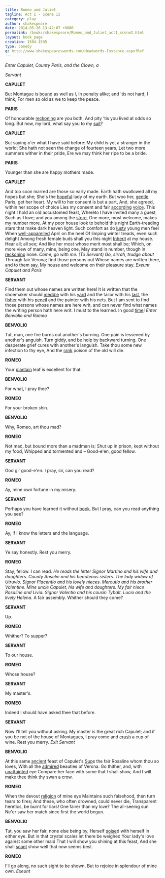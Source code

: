 ```yaml
---
title: Romeo and Juliet
tagline: Act I - Scene II
category: play
author: shakespeare
date: 2014-05-26 13:42:07 +0800
permalink: /books/shakespeare/Romeo_and_Juliet_act1_scene2.html
layout: book_page
creation: 1594-1595
type: comedy
q: http://www.shakespeareswords.com/Headwords-Instance.aspx?Ref
---
```


_Enter Capulet, County Paris, and the Clown, a_

_Servant_

**CAPULET**

But Montague is [bound][1] as well as I,
In penalty alike; and 'tis not hard, I think,
For men so old as we to keep the peace.

[1]: {{page.q}}=2191 "bound (adj.) 2: obliged, required, forced"


**PARIS**

Of honourable [reckoning][2] are you both,
And pity 'tis you lived at odds so long.
But now, my lord, what say you to my [suit][3]?

[2]: {{page.q}}=17310 "reckoning (n.) 5: esteem, estimation, distinction"
[3]: {{page.q}}=14102 "suit (n.) 1: formal request, entreaty, petition"


**CAPULET**

But saying o'er what I have said before:
My child is yet a stranger in the world;
She hath not seen the change of fourteen years,
Let two more summers wither in their pride,
Ere we may think her ripe to be a bride.



**PARIS**

Younger than she are happy mothers made.



**CAPULET**

And too soon marred are those so early made.
Earth hath swallowed all my hopes but she;
She's the [hopeful][4] lady of my earth.
But woo her, [gentle][5] Paris, get her heart.
My will to her consent is but a part,
And, she agreed, within her scope of choice
Lies my consent and fair [according][6] [voice][7].
This night I hold an old accustomed feast,
Whereto I have invited many a guest,
Such as I love; and you among the [store][8],
One more, most welcome, makes my number more.
At my poor house look to behold this night
Earth-treading stars that make dark heaven light.
Such comfort as do [lusty][9] young men feel
When [well-apparelled][10] April on the heel
Of limping winter treads, even such delight
Among fresh female buds shall you this night
[Inherit][11] at my house. Hear all; all see;
And like her most whose merit most shall be;
Which, on more view of many, mine, being one,
May stand in number, though in [reckoning][12] none.
_Come, go with me. (To Servant) Go, sirrah, trudge about_
Through fair Verona; find those persons out
Whose names are written there, and to them say,
My house and welcome on their pleasure stay.
_Exeunt Capulet and Paris_

[4]: {{page.q}}=18832 "hopeful (adj.) 1: promising, giving hope of success"
[5]: {{page.q}}=17495 "gentle (adj.) 1: well-born, honourable, noble"
[6]: {{page.q}}=882 "according (adj.): agreeing, assenting"
[7]: {{page.q}}=7229 "voice (n.) 2: support, approval, good word"
[8]: {{page.q}}=15970 "store (n.) 4: group, company, assembly"
[9]: {{page.q}}=19165 "lusty (adj.) 5: lustful, sensual, sexful"
[10]: {{page.q}}=5797 "well-apparelled (adj.): well-dressed, nicely adorned"
[11]: {{page.q}}=5030 "inherit (v.) 1: receive, obtain, come into possession [of]"
[12]: {{page.q}}=17261 "reckoning (n.) 1: counting up, enumeration, calculation"


**SERVANT**

Find them out whose names are written here! It
is written that the shoemaker should [meddle][13] with his
[yard][17] and the tailor with his [last][15], the [fisher][14] with his [pencil][16]
and the painter with his nets. But I am sent to find those
persons whose names are here writ, and can never find
what names the writing person hath here writ. I must
to the learned. In good [time][18]!
_Enter Benvolio and Romeo_

[13]: {{page.q}}=11099 "meddle (v.) 2: busy oneself, concern oneself"
[14]: {{page.q}}=20071 "fisher (n.): fisherman"
[15]: {{page.q}}=19630 "last (n.) 5: wooden model of the foot, for shaping shoes"
[16]: {{page.q}}=13422 "pencil (n.): finely-pointed paint-brush"
[17]: {{page.q}}=8340 "yard (n.) 1: yard measure"
[18]: {{page.q}}=6271 "time, in good 1: at the right moment"


**BENVOLIO**

Tut, man, one fire burns out another's burning.
One pain is lessened by another's anguish.
Turn giddy, and be holp by backward turning.
One desperate grief cures with another's languish.
Take thou some new infection to thy eye,
And the [rank][19] poison of the old will die.

[19]: {{page.q}}=17311 "rank (adj.) 3: foul, festering, diseased"


**ROMEO**

Your [plantain][20] leaf is excellent for that.

[20]: {{page.q}}=13423 "plantain (n.): variety of medicinal herb"


**BENVOLIO**

For what, I pray thee?



**ROMEO**

For your broken shin.



**BENVOLIO**

Why, Romeo, art thou mad?



**ROMEO**

Not mad, but bound more than a madman is;
Shut up in prison, kept without my food,
Whipped and tormented and – Good-e'en, good fellow.



**SERVANT**

God gi' good-e'en. I pray, sir, can you read?



**ROMEO**

Ay, mine own fortune in my misery.



**SERVANT**

Perhaps you have learned it without [book][21]. But
I pray, can you read anything you see?

[21]: {{page.q}}=2276 "book, without: off by heart, by rote"


**ROMEO**

Ay, if I know the letters and the language.



**SERVANT**

Ye say honestly. Rest you merry.



**ROMEO**

Stay, fellow. I can read.
_He reads the letter_
_Signor Martino and his wife and daughters. County Anselm_
_and his beauteous sisters. The lady widow of Utruvio._
_Signor Placentio and his lovely nieces. Mercutio and his_
_brother Valentine. Mine uncle Capulet, his wife and daughters._
_My fair niece Rosaline and Livia. Signor Valentio and_
_his cousin Tybalt. Lucio and the lively Helena._
A fair assembly. Whither should they come?



**SERVANT**

Up.



**ROMEO**

Whither? To supper?



**SERVANT**

To our house.



**ROMEO**

Whose house?



**SERVANT**

My master's.



**ROMEO**

Indeed I should have asked thee that before.



**SERVANT**

Now I'll tell you without asking. My master is
the great rich Capulet; and if you be not of the house of
Montagues, I pray come and [crush][22] a cup of wine. Rest
you merry.
_Exit Servant_

[22]: {{page.q}}=3771 "crush (v.) 1: drink down, quaff, knock back"


**BENVOLIO**

At this same [ancient][23] feast of Capulet's
[Sup][24]s the fair Rosaline whom thou so loves,
With all the [admired][25] beauties of Verona.
Go thither, and, with [unattainted][26] eye
Compare her face with some that I shall show,
And I will make thee think thy swan a crow.

[23]: {{page.q}}=225 "ancient, aunchient (adj.) 1: long-established, long-standing"
[24]: {{page.q}}=14508 "sup (v.) 1: have supper"
[25]: {{page.q}}=876 "admired (adj.) 2: regarded with admiration, wondered at"
[26]: {{page.q}}=7069 "unattainted (adj.): dispassionate, detached, unprejudiced"


**ROMEO**

When the devout [religion][27] of mine eye
Maintains such falsehood, then turn tears to fires;
And these, who often drowned, could never die,
Transparent heretics, be burnt for liars!
One fairer than my love? The all-seeing sun
Ne'er saw her match since first the world begun.

[27]: {{page.q}}=17134 "religion (n.) 1: religious observance, spiritual duty, obligation"


**BENVOLIO**

Tut, you saw her fair, none else being by,
Herself [poise][28]d with herself in either eye.
But in that crystal scales let there be weighed
Your lady's love against some other maid
That I will show you shining at this feast,
And she shall [scant][29] show well that now seems best.

[28]: {{page.q}}=12317 "poise (v.): balance, weigh, make even"
[29]: {{page.q}}=15971 "scant (adv.): scarcely, barely, hardly"


**ROMEO**

I'll go along, no such sight to be shown,
But to rejoice in splendour of mine own.
_Exeunt_




